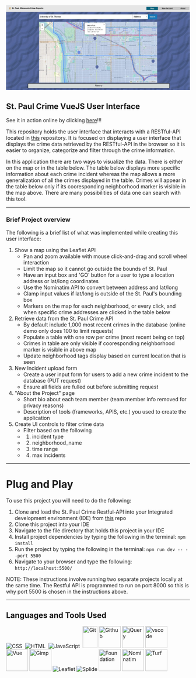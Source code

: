 ![Alt text](StPaulCrimeWeb.jpg)

## St. Paul Crime VueJS User Interface

See it in action online by clicking [here](https://tuck1297.github.io/Vue-Single-Page-St.-Paul-Crime/)!!!

This repository holds the user interface that interacts with a RESTful-API located in [this](https://github.com/tuck1297/crime-restful-api) repository. It is focused on displaying a user interface that displays the crime data retrieved by the RESTful-API in the browser so it is easier to organize, categorize and filter through the crime information.

In this application there are two ways to visualize the data. There is either on the map or in the table below. The table below displays more specific information about each crime incident whereas the map allows a more generalization of all the crimes displayed in the table. Crimes will appear in the table below only if its cooresponding neighborhood marker is visible in the map above. There are many possibilities of data one can search with this tool. 

---

### Brief Project overview

The following is a brief list of what was implemented while creating this user interface: 

1. Show a map using the Leaflet API
    - Pan and zoom available with mouse click-and-drag and scroll wheel interaction
    - Limit the map so it cannot go outside the bounds of St. Paul
    - Have an input box and 'GO' button for a user to type a location address or lat/long coordinates
    - Use the Nominatim API to convert between address and lat/long
    - Clamp input values if lat/long is outside of the St. Paul's bounding box
    - Markers on the map for each neighborhood, or every click, and when specific crime addresses are clicked in the table below
2. Retrieve data from the St. Paul Crime API
    - By default include 1,000 most recent crimes in the database (online demo only does 100 to limit requests)
    - Populate a table with one row per crime (most recent being on top)
    - Crimes in table are only visible if cooresponding neighborhood marker is visible in above map
    - Update neighborhood tags display based on current location that is seen
3. New Incident upload form
    - Create a user input form for users to add a new crime incident to the database (PUT request)
    - Ensure all fields are fulled out before submitting request
4. "About the Project" page
    - Short bio about each team member (team member info removed for privacy reasons)
    - Description of tools (frameworks, APIS, etc.) you used to create the application
5. Create UI controls to filter crime data
    - Filter based on the following
    - 1. incident type
    - 2. neighborhood_name
    - 3. time range
    - 4. max incidents

---

# Plug and Play

To use this project you will need to do the following: 

1. Clone and load the St. Paul Crime Restful-API into your Integrated development environment (IDE) from [this](https://github.com/tuck1297/crime-restful-api) repo
1. Clone this project into your IDE
2. Navigate to the file directory that holds this project in your IDE
3. Install project dependencies by typing the following in the terminal: 
```npm install```
4. Run the project by typing the following in the terminal: 
``` npm run dev -- --port 5500 ```
5. Navigate to your browser and type the following: 
``` http://localhost:5500/ ```

NOTE: These instructions involve running two separate projects locally at the same time. The Restful API is programmed to run on port 8000 so this is why port 5500 is chosen in the instructions above.

---

## Languages and Tools Used
<div>
  <img src="https://github.com/devicons/devicon/blob/master/icons/css3/css3-plain-wordmark.svg"  title="CSS3" alt="CSS" width="60" height="60"/>&nbsp;
  <img src="https://github.com/devicons/devicon/blob/master/icons/html5/html5-original.svg" title="HTML5" alt="HTML" width="60" height="60"/>&nbsp;
  <img src="https://github.com/devicons/devicon/blob/master/icons/javascript/javascript-original.svg" title="JavaScript" alt="JavaScript" width="60" height="60"/>&nbsp;
  <img src="https://github.com/devicons/devicon/blob/master/icons/git/git-original-wordmark.svg" title="Git" **alt="Git" width="40" height="60"/>
  <img src="https://github.com/devicons/devicon/blob/master/icons/github/github-original.svg" title="Github" **alt="Github" width="60" height="60"/>
  <img src="https://github.com/devicons/devicon/blob/master/icons/jquery/jquery-original-wordmark.svg" title="jQuery" **alt="jQuery" width="60" height="60"/>
  <img src="https://github.com/devicons/devicon/blob/master/icons/vscode/vscode-original.svg" title="vscode" **alt="vscode" width="60" height="60"/>
  <img src="https://github.com/devicons/devicon/blob/master/icons/vuejs/vuejs-original-wordmark.svg" title="Vue" **alt="Vue" width="60" height="60"/>
  <img src="https://github.com/devicons/devicon/blob/master/icons/gimp/gimp-original-wordmark.svg" title="Gimp" **alt="Gimp" width="60" height="60"/>
  <img src="https://camo.githubusercontent.com/efe5825f7b954f1bdfea52541875c2d3c05da61c645a59d4b08c03e1ff6fbc4c/68747470733a2f2f7261776769742e636f6d2f4c6561666c65742f4c6561666c65742f6d61696e2f7372632f696d616765732f6c6f676f2e737667" title="Leaflet" **alt="Leaflet" height="60"/>
    <img src="https://github.com/Tuck1297/Crime-VueJS-UI/blob/main/images/splide.png" title="Splide" **alt="Splide" height="60"/>
    <img src="https://github.com/Tuck1297/Crime-VueJS-UI/blob/main/images/foundation.svg" title="Foundation" **alt="Foundation" width="60" height="60"/>
    <img src="https://github.com/Tuck1297/Crime-VueJS-UI/blob/main/images/nominatim.png" title="Nominatim" **alt="Nominatim" width="60" height="60"/>
    <img src="https://github.com/Tuck1297/Crime-VueJS-UI/blob/main/images/turf.jpg" title="Turf" **alt="Turf" width="60" height="60"/>
</div>
